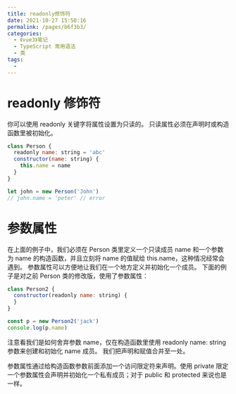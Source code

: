 ```yaml
---
title: readonly修饰符
date: 2021-10-27 15:50:16
permalink: /pages/b6f3b3/
categories:
  - 《vue3》笔记
  - TypeScript 常用语法
  - 类
tags:
  - 
---
```

# readonly 修饰符

你可以使用 readonly 关键字将属性设置为只读的。 只读属性必须在声明时或构造函数里被初始化。

```javascript
class Person {
  readonly name: string = 'abc'
  constructor(name: string) {
    this.name = name
  }
}

let john = new Person('John')
// john.name = 'peter' // error
```

# 参数属性

在上面的例子中，我们必须在 Person 类里定义一个只读成员 name 和一个参数为 name 的构造函数，并且立刻将 name 的值赋给 this.name，这种情况经常会遇到。 参数属性可以方便地让我们在一个地方定义并初始化一个成员。 下面的例子是对之前 Person 类的修改版，使用了参数属性：

```javascript
class Person2 {
  constructor(readonly name: string) {
  }
}

const p = new Person2('jack')
console.log(p.name)
```

注意看我们是如何舍弃参数 name，仅在构造函数里使用 readonly name: string 参数来创建和初始化 name 成员。 我们把声明和赋值合并至一处。

参数属性通过给构造函数参数前面添加一个访问限定符来声明。使用 private 限定一个参数属性会声明并初始化一个私有成员；对于 public 和 protected 来说也是一样。